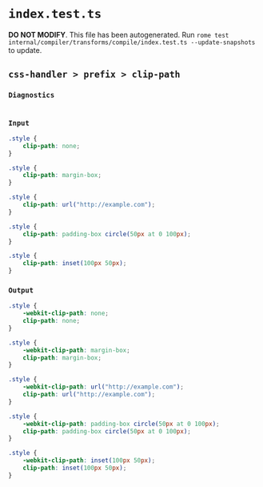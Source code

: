 # `index.test.ts`

**DO NOT MODIFY**. This file has been autogenerated. Run `rome test internal/compiler/transforms/compile/index.test.ts --update-snapshots` to update.

## `css-handler > prefix > clip-path`

### `Diagnostics`

```

```

### `Input`

```css
.style {
	clip-path: none;
}

.style {
	clip-path: margin-box;
}

.style {
	clip-path: url("http://example.com");
}

.style {
	clip-path: padding-box circle(50px at 0 100px);
}

.style {
	clip-path: inset(100px 50px);
}

```

### `Output`

```css
.style {
	-webkit-clip-path: none;
	clip-path: none;
}

.style {
	-webkit-clip-path: margin-box;
	clip-path: margin-box;
}

.style {
	-webkit-clip-path: url("http://example.com");
	clip-path: url("http://example.com");
}

.style {
	-webkit-clip-path: padding-box circle(50px at 0 100px);
	clip-path: padding-box circle(50px at 0 100px);
}

.style {
	-webkit-clip-path: inset(100px 50px);
	clip-path: inset(100px 50px);
}

```
